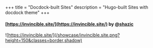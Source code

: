 +++
title = "Docdock-built Sites"
description = "Hugo-built Sites with docdock theme"
+++




#### [https://invincible.site/](https://invincible.site/)  by [@shazic](https://github.com/shazic)
![https://invincible.site/](/showcase/invincible.site.png?height=150&classes=border,shadow)

